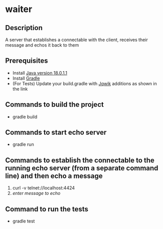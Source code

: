 # waiter

## Description
A server that establishes a connectable with the client, receives their message and echos it back to them

## Prerequisites
- Install [Java version 18.0.1.1](https://java.com/en/download/)
- Install [Gradle](https://gradle.org/install/)
- (For Tests) Update your build.gradle with [Jqwik](https://jqwik.net/docs/current/user-guide.html#how-to-use) additions as shown in the link

## Commands to build the project
- gradle build

## Commands to start echo server
- gradle run

## Commands to establish the connectable to the running echo server (from a separate command line) and then echo a message
1. curl -v telnet://localhost:4424
2. *enter message to echo*

## Command to run the tests
- gradle test